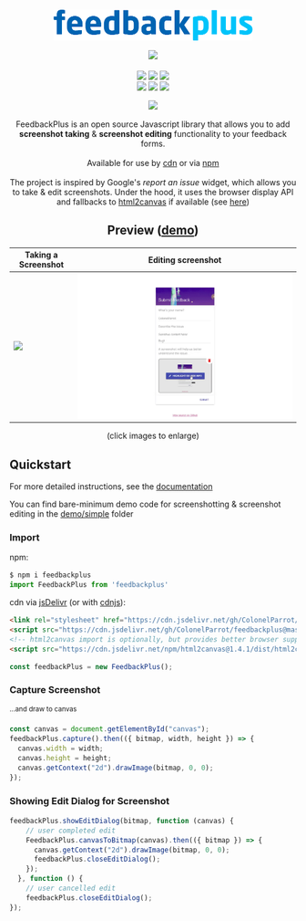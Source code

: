 <p align="center">
    <br/>
    <img src="docs/images/logo_sm.png"/>
    <br/>
</p>

<p align="center">
    <a href="https://GitHub.com/puffinsoft/feedbackplus/stargazers/"><img src="https://img.shields.io/github/stars/puffinsoft/feedbackplus.svg?style=social&label=Star"></a>
    <br />
    <br />
    <a href="https://www.jsdelivr.com/package/gh/ColonelParrot/feedbackplus"><img src="https://data.jsdelivr.com/v1/package/gh/ColonelParrot/feedbackplus/badge"></a>
    <a href="https://cdnjs.com/libraries/feedbackplus"><img src="https://img.shields.io/cdnjs/v/feedbackplus"></a>
    <a href="https://npmjs.com/package/feedbackplus"><img src="https://badgen.net/npm/dw/feedbackplus"></a>
    <br />
    <a href="https://github.com/puffinsoft/feedbackplus/blob/master/LICENSE"><img src="https://img.shields.io/github/license/puffinsoft/feedbackplus.svg"></a>
    <a href="https://GitHub.com/puffinsoft/feedbackplus/releases/"><img src="https://img.shields.io/github/release/puffinsoft/feedbackplus.svg"></a>
    <a href="https://npmjs.com/package/feedbackplus"><img src="https://badgen.net/npm/v/feedbackplus"></a>
</p>

<p align="center">
  <a href="https://nodei.co/npm/feedbackplus/"><img src="https://nodei.co/npm/feedbackplus.png"></a>
</p>

<p align="center">
FeedbackPlus is an open source Javascript library that allows you to add <b>screenshot taking</b> & <b>screenshot editing</b> functionality to your feedback forms.
<br/> <br/>
Available for use by <a href="https://github.com/puffinsoft/feedbackplus/wiki#import">cdn</a> or via <a href="https://www.npmjs.com/package/feedbackplus">npm</a>
<br/> <br/>
The project is inspired by Google's <i>report an issue</i> widget, which allows you to take & edit screenshots. Under the hood, it uses the browser display API and fallbacks to <a href="https://github.com/niklasvh/html2canvas">html2canvas</a> if available (see <a href="https://github.com/ColonelParrot/feedbackplus/wiki#browser-support-bonus">here</a>)
</p>

<h2 align="center">Preview (<a href="https://colonelparrot.github.io/feedbackplus/demos/demo.html">demo</a>)</h2>

| Taking a Screenshot                           | Editing screenshot                                    |
| --------------------------------------------- | ----------------------------------------------------- |
| <img src="docs/images/FeedbackPlus_Demo.gif"> | <img src="docs/images/FeedbackPlus_Editing_Demo.gif"> |

<p align="center">(click images to enlarge)</p>

## Quickstart

For more detailed instructions, see the [documentation](https://github.com/puffinsoft/feedbackplus/wiki)

You can find bare-minimum demo code for screenshotting & screenshot editing in the [demo/simple](/docs/demos/simple/) folder

### Import

npm:

```js
$ npm i feedbackplus
import FeedbackPlus from 'feedbackplus'
```

cdn via [jsDelivr](https://www.jsdelivr.com/package/gh/ColonelParrot/feedbackplus) (or with [cdnjs](https://cdnjs.com/libraries/feedbackplus)):

```html
<link rel="stylesheet" href="https://cdn.jsdelivr.net/gh/ColonelParrot/feedbackplus@master/src/feedbackplus.min.css" />
<script src="https://cdn.jsdelivr.net/gh/ColonelParrot/feedbackplus@master/src/feedbackplus.min.js" defer></script>
<!-- html2canvas import is optionally, but provides better browser support -->
<script src="https://cdn.jsdelivr.net/npm/html2canvas@1.4.1/dist/html2canvas.min.js" defer></script>
```

```js
const feedbackPlus = new FeedbackPlus();
```

### Capture Screenshot

<sup>...and draw to canvas</sup>

```js
const canvas = document.getElementById("canvas");
feedbackPlus.capture().then(({ bitmap, width, height }) => {
  canvas.width = width;
  canvas.height = height;
  canvas.getContext("2d").drawImage(bitmap, 0, 0);
});
```

### Showing Edit Dialog for Screenshot

```js
feedbackPlus.showEditDialog(bitmap, function (canvas) {
    // user completed edit
    FeedbackPlus.canvasToBitmap(canvas).then(({ bitmap }) => {
      canvas.getContext("2d").drawImage(bitmap, 0, 0);
      feedbackPlus.closeEditDialog();
    });
  }, function () {
    // user cancelled edit
    feedbackPlus.closeEditDialog();
});
```

